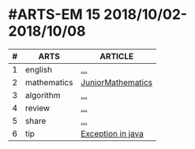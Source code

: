 #ARTS-EM 15 2018/10/02-2018/10/08
=================================

| # | ARTS | ARTICLE |
|---| ----- | ---------- |
|1|english|[...](../english/)|
|2|mathematics|[JuniorMathematics](../mathematics/)|
|3|algorithm|[...](../algorithm/src/)|
|4|review|[...]()|
|5|share|[...](../share/c_programing_language/)|
|6|tip|[Exception in java](../tip/Exception-In-Java.md)|


